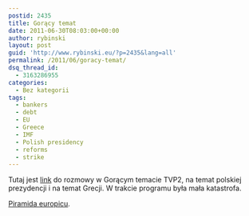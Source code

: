 ```yaml
---
postid: 2435
title: Gorący temat
date: 2011-06-30T08:03:00+00:00
author: rybinski
layout: post
guid: 'http://www.rybinski.eu/?p=2435&lang=all'
permalink: /2011/06/goracy-temat/
dsq_thread_id:
  - 3163286955
categories:
  - Bez kategorii
tags:
  - bankers
  - debt
  - EU
  - Greece
  - IMF
  - Polish presidency
  - reforms
  - strike
---
```

Tutaj jest [link](http://www.tvp.pl/publicystyka/polityka/goracy-temat/wideo/prof-krzysztof-rybinski-28062011/4652432) do rozmowy w Gorącym temacie TVP2, na temat polskiej prezydencji i na temat Grecji. W trakcie programu była mała katastrofa.

[Piramida europicu](http://www.facebook.com/photo.php?fbid=156915684379529&set=a.123397044398060.22699.123387671065664&type=1&theater).
